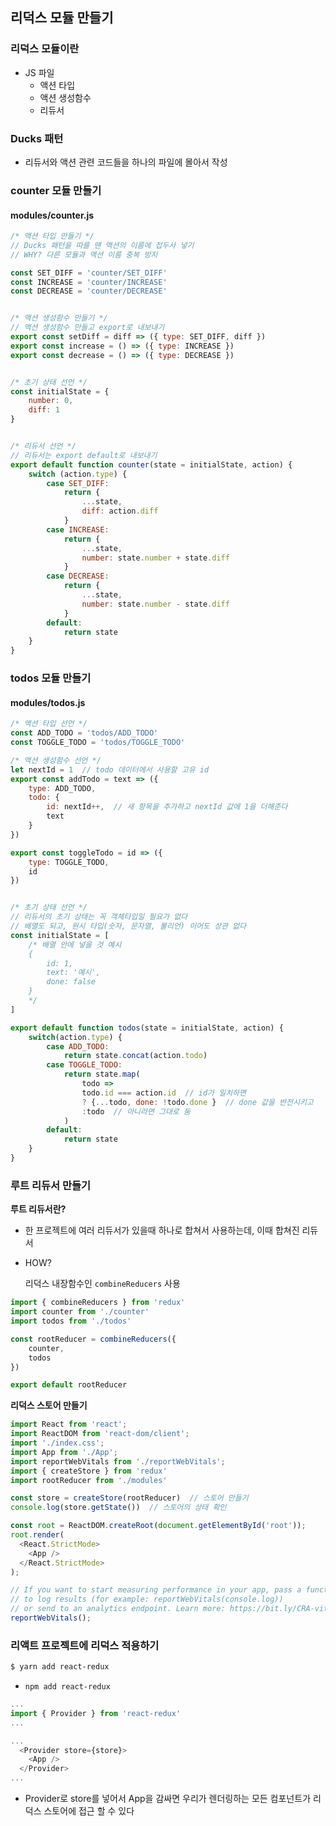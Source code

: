 ## 리덕스 모듈 만들기

### 리덕스 모듈이란

- JS 파일
  - 액션 타입
  - 액션 생성함수
  - 리듀서



### Ducks 패턴

- 리듀서와 액션 관련 코드들을 하나의 파일에 몰아서 작성



### counter 모듈 만들기

#### modules/counter.js

```javascript
/* 액션 타입 만들기 */
// Ducks 패턴을 따를 땐 액션의 이름에 접두사 넣기
// WHY? 다른 모듈과 액션 이름 중복 방지

const SET_DIFF = 'counter/SET_DIFF'
const INCREASE = 'counter/INCREASE'
const DECREASE = 'counter/DECREASE'


/* 액션 생성함수 만들기 */
// 액션 생성함수 만들고 export로 내보내기
export const setDiff = diff => ({ type: SET_DIFF, diff })
export const increase = () => ({ type: INCREASE })
export const decrease = () => ({ type: DECREASE })


/* 초기 상태 선언 */
const initialState = {
    number: 0,
    diff: 1
}


/* 리듀서 선언 */
// 리듀서는 export default로 내보내기
export default function counter(state = initialState, action) {
    switch (action.type) {
        case SET_DIFF:
            return {
                ...state,
                diff: action.diff
            }
        case INCREASE:
            return {
                ...state,
                number: state.number + state.diff
            }
        case DECREASE:
            return {
                ...state,
                number: state.number - state.diff
            }
        default:
            return state
    }
}
```

### todos 모듈 만들기

#### modules/todos.js

```javascript
/* 액션 타입 선언 */
const ADD_TODO = 'todos/ADD_TODO'
const TOGGLE_TODO = 'todos/TOGGLE_TODO'

/* 액션 생성함수 선언 */
let nextId = 1  // todo 데이터에서 사용할 고유 id
export const addTodo = text => ({
    type: ADD_TODO,
    todo: {
        id: nextId++,  // 새 항목을 추가하고 nextId 값에 1을 더해준다
        text
    }
})

export const toggleTodo = id => ({
    type: TOGGLE_TODO,
    id
})


/* 초기 상태 선언 */
// 리듀서의 초기 상태는 꼭 객체타입일 필요가 없다
// 배열도 되고, 원시 타입(숫자, 문자열, 불리언) 이어도 상관 없다
const initialState = [
    /* 배열 안에 넣을 것 예시
    {
        id: 1,
        text: '예시',
        done: false
    }
    */
]

export default function todos(state = initialState, action) {
    switch(action.type) {
        case ADD_TODO:
            return state.concat(action.todo)
        case TOGGLE_TODO:
            return state.map(
                todo =>
                todo.id === action.id  // id가 일치하면
                ? {...todo, done: !todo.done }  // done 값을 반전시키고
                :todo  // 아니라면 그대로 둠
            )
        default:
            return state
    }
}
```





### 루트 리듀서 만들기

**루트 리듀서란?**

- 한 프로젝트에 여러 리듀서가 있을때 하나로 합쳐서 사용하는데, 이때 합쳐진 리듀서

- HOW?

  리덕스 내장함수인 `combineReducers` 사용

```javascript
import { combineReducers } from 'redux'
import counter from './counter'
import todos from './todos'

const rootReducer = combineReducers({
    counter,
    todos
})

export default rootReducer
```



**리덕스 스토어 만들기**

```js
import React from 'react';
import ReactDOM from 'react-dom/client';
import './index.css';
import App from './App';
import reportWebVitals from './reportWebVitals';
import { createStore } from 'redux'
import rootReducer from './modules'

const store = createStore(rootReducer)  // 스토어 만들기
console.log(store.getState())  // 스토어의 상태 확인

const root = ReactDOM.createRoot(document.getElementById('root'));
root.render(
  <React.StrictMode>
    <App />
  </React.StrictMode>
);

// If you want to start measuring performance in your app, pass a function
// to log results (for example: reportWebVitals(console.log))
// or send to an analytics endpoint. Learn more: https://bit.ly/CRA-vitals
reportWebVitals();
```







### 리액트 프로젝트에 리덕스 적용하기

```bash
$ yarn add react-redux
```

- `npm add react-redux`



```js
...
import { Provider } from 'react-redux'
...

...
  <Provider store={store}>
    <App />
  </Provider>
...
```

- Provider로 store를 넣어서 App을 감싸면 우리가 렌더링하는 모든 컴포넌트가 리덕스 스토어에 접근 할 수 있다



